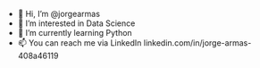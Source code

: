 - 👋 Hi, I’m @jorgearmas
- 👀 I’m interested in Data Science
- 🌱 I’m currently learning Python
- 📫 You can reach me via LinkedIn linkedin.com/in/jorge-armas-408a46119

<!---
jorgearmas/jorgearmas is a ✨ special ✨ repository because its `README.md` (this file) appears on your GitHub profile.
You can click the Preview link to take a look at your changes.
--->
